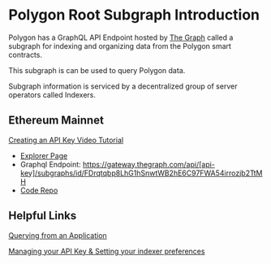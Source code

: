 # Polygon Root Subgraph Introduction

Polygon has a GraphQL API Endpoint hosted by [The Graph](https://thegraph.com/docs/about/introduction#what-the-graph-is) called a subgraph for indexing and organizing data from the Polygon smart contracts.

This subgraph is can be used to query Polygon data.

Subgraph information is serviced by a decentralized group of server operators called Indexers.

## Ethereum Mainnet

[Creating an API Key Video Tutorial](https://www.youtube.com/watch?v=UrfIpm-Vlgs)

- [Explorer Page](https://thegraph.com/explorer/subgraph?id=FDrqtqbp8LhG1hSnwtWB2hE6C97FWA54irrozjb2TtMH&view=Overview)
- Graphql Endpoint: https://gateway.thegraph.com/api/[api-key]/subgraphs/id/FDrqtqbp8LhG1hSnwtWB2hE6C97FWA54irrozjb2TtMH
- [Code Repo](https://github.com/maticnetwork/subgraphs)

## Helpful Links

[Querying from an Application](https://thegraph.com/docs/en/developer/querying-from-your-app/) 

[Managing your API Key & Setting your indexer preferences](https://thegraph.com/docs/en/studio/managing-api-keys/ )
